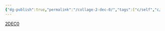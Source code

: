 ```yaml
---
{"dg-publish":true,"permalink":"/collage-2-dec-0/","tags":["c/self","c/series","c/face","c/jonny","c/abstract","c/red","c/CK"],"created":"2024-01-03T14:08:59.241-05:00","updated":"2024-01-04T18:25:58.277-05:00"}
---
```



[2DEC0](https://www.instagram.com/p/CIydm2sBzzs/)
